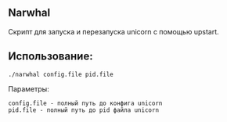 ## Narwhal

Скрипт для запуска и перезапуска unicorn с помощью upstart.

## Использование:

    ./narwhal config.file pid.file
Параметры:

    config.file - полный путь до конфига unicorn
    pid.file - полный путь до pid файла unicorn
